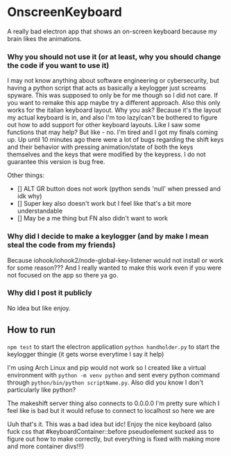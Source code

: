 # OnscreenKeyboard
A really bad electron app that shows an on-screen keyboard because my brain likes the animations.

### Why you should not use it (or at least, why you should change the code if you want to use it)
I may not know anything about software engineering or cybersecurity, but having a python script that acts as basically a keylogger just screams spyware.
This was supposed to only be for me though so I did not care. If you want to remake this app maybe try a different approach.
Also this only works for the italian keyboard layout. Why you ask? Because it's the layout my actual keyboard is in, and also I'm too lazy/can't be bothered to figure out how to add support for other keyboard layouts. Like I saw some functions that may help? But like - no. I'm tired and I got my finals coming up.
Up until 10 minutes ago there were a lot of bugs regarding the shift keys and their behavior with pressing animation/state of both the keys themselves and the keys that were modified by the keypress. I do not guarantee this version is bug free.

Other things:
- [] ALT GR button does not work (python sends 'null' when pressed and idk why)
- [] Super key also doesn't work but I feel like that's a bit more understandable
- [] May be a me thing but FN also didn't want to work

### Why did I decide to make a keylogger (and by make I mean steal the code from my friends)
Because iohook/iohook2/node-global-key-listener would not install or work for some reason??? And I really wanted to make this work even if you were not focused on the app so there ya go.

### Why did I post it publicly
No idea but like enjoy.

## How to run
`npm test` to start the electron application
`python handholder.py` to start the keylogger thingie (it gets worse everytime I say it help)

I'm using Arch Linux and pip would not work so I created like a virtual environment with `python -m venv python` and sent every python command through `python/bin/python scriptName.py`. Also did you know I don't particularly like python?

The makeshift server thing also connects to 0.0.0.0 I'm pretty sure which I feel like is bad but it would refuse to connect to localhost so here we are

Uuh that's it. This was a bad idea but idc! Enjoy the nice keyboard (also fuck css that #keyboardContainer::before pseudoelement sucked ass to figure out how to make correctly, but everything is fixed with making more and more container divs!!!)
